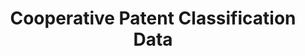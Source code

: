 ---
bigquery: https://console.cloud.google.com/bigquery?p=patents-public-data&d=cpc&page=dataset
citation: '“Cooperative Patent Classification” by the EPO and USPTO, for public use. '
contributors: EPO, USPTO
cost: None
description: Cooperative Patent Classification Data contains the scheme and definitions
  of the Cooperative Patent Classification system for classifying patent documents.
  The CPC is the result of a partnership between the EPO and the USPTO in their joint
  effort to develop a common, internationally compatible classification system for
  technical documents, in particular patent publications, which will be used by both
  offices in the patent granting process
documentation: https://www.cooperativepatentclassification.org/cpcSchemeAndDefinitions
last_edit: 04/08/2022, 19:32:36
location: https://www.cooperativepatentclassification.org/index
maintained_by: USPTO, EPO
schema_fields:
- definition
- ipcConcordant
- titleFull
- ipc_concordant
- title_part
- additional_only
- date_revised
- status
- notAllocatable
- application_references
- parents
- symbol
- breakdown_code
- residualReferences
- breakdownCode
- applicationReferences
- glossary
- dateRevised
- childGroups
- title_full
- residual_references
- synonyms
- child_groups
- children
- limitingReferences
- level
- titlePart
- not_allocatable
- informativeReferences
- sizeCache
- limiting_references
- informative_references
shortname: cooperative_patent_classification
tags:
- patents
- science
title: Cooperative Patent Classification Data
uuid: 984374a7-16e9-4b35-9445-458daceb01bf
---